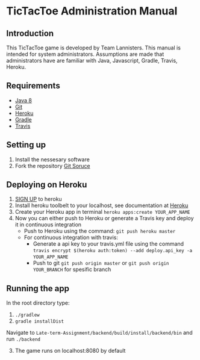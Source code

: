 # TicTacToe Administration Manual #

## Introduction ##

This TicTacToe game is developed by Team Lannisters. This manual is intended for system administrators. 
Assumptions are made that administrators have are familiar with Java, Javascript, Gradle, Travis, Heroku.

## Requirements ##

* [Java 8](http://www.oracle.com/technetwork/java/javase/downloads/jdk8-downloads-2133151.html)
* [Git](https://git-scm.com/book/en/v2/Getting-Started-Installing-Git)
* [Heroku](https://devcenter.heroku.com/articles/heroku-cli)
* [Gradle](https://docs.gradle.org/current/userguide/installation.html)
* [Travis](https://github.com/travis-ci/travis.rb)

## Setting up ##

1. Install the nessesary software
2. Fork the repository [Git Soruce](https://github.com/The-Lannisters/Late-term-Assignment)

## Deploying on Heroku ##

1. [SIGN UP](https://www.heroku.com/) to heroku
2. Install heroku toolbelt to your localhost, see documentation at [Heroku](https://toolbelt.heroku.com)
3. Create your Heroku app in terminal `heroku apps:create YOUR_APP_NAME`
4. Now you can either push to Heroku or generate a Travis key and deploy it in continuous integration
    * Push to Heroku using the command: `git push heroku master`
    * For continuous integration with travis:
        * Generate a api key to your travis.yml file using the command `travis encrypt $(heroku auth:token) --add deploy.api_key -a YOUR_APP_NAME`
        
        * Push to git `git push origin master` or `git push origin YOUR_BRANCH` for spesific branch

## Running the app ##
In the root directory type:
1. `./gradlew`
2. `gradle installDist`

Navigate to `Late-term-Assignment/backend/build/install/backend/bin` and run `./backend`

3. The game runs on localhost:8080 by default

